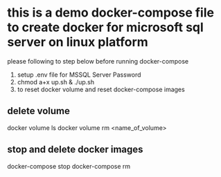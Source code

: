 # this is a demo docker-compose file to create docker for microsoft sql server on linux platform

please following to step below before running docker-compose

1. setup .env file for MSSQL Server Password
2. chmod a+x up.sh & ./up.sh 
3. to reset docker volume and reset docker-compose images

delete volume
-----------------------------------
docker volume ls
docker volume rm <name_of_volume>

stop and delete docker images
-----------------------------------
docker-compose stop
docker-compose rm
